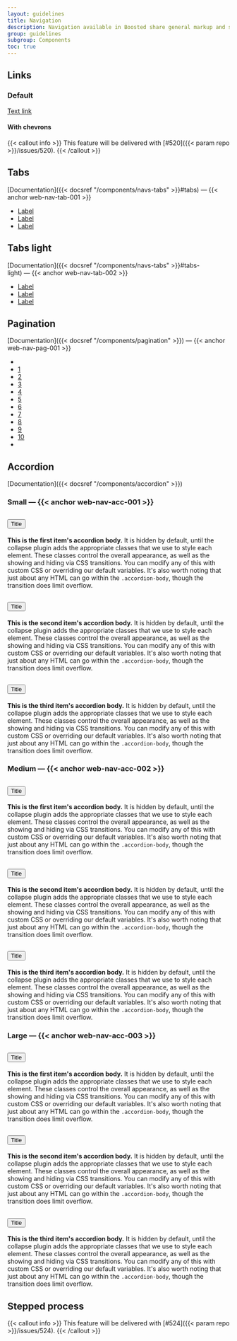 ```yaml
---
layout: guidelines
title: Navigation
description: Navigation available in Boosted share general markup and styles, from standard links to full featured navbars.
group: guidelines
subgroup: Components
toc: true
---
```


## Links

<div class="row gy-3 mt-4">
  <div class="col-2">
    <h3 class="h6">Default</h3>
  </div>
  <div class="col-4">
    <a href="#links" class="fw-bold" id="web-nav-lnk-003">Text link</a>
  </div>
  <div class="col-6">
    <h4 class="h6 m-0" id="web-nav-lnk-005">With chevrons</h4>

  {{< callout info >}}
  This feature will be delivered with [#520]({{< param repo >}}/issues/520).
  {{< /callout >}}
  </div>
</div>

## Tabs

[Documentation]({{< docsref "/components/navs-tabs" >}}#tabs)&nbsp;—&nbsp;{{< anchor web-nav-tab-001 >}}

<div class="mb-5">
  <ul class="nav nav-tabs">
    <li class="nav-item">
      <a class="nav-link active" aria-current="page" href="#tabs">Label</a>
    </li>
    <li class="nav-item">
      <a class="nav-link" href="#tabs">Label</a>
    </li>
    <li class="nav-item">
      <a class="nav-link disabled" href="#tabs" tabindex="-1" aria-disabled="true">Label</a>
    </li>
  </ul>
</div>

## Tabs light

[Documentation]({{< docsref "/components/navs-tabs" >}}#tabs-light)&nbsp;—&nbsp;{{< anchor web-nav-tab-002 >}}

<div class="mb-5">
  <ul class="nav nav-tabs nav-tabs-light">
    <li class="nav-item">
      <a class="nav-link active" href="#tabs-light" aria-current="page">Label</a>
    </li>
    <li class="nav-item">
      <a class="nav-link" href="#tabs-light">Label</a>
    </li>
    <li class="nav-item">
      <a class="nav-link disabled" href="#tabs-light" tabindex="-1" aria-disabled="true">Label</a>
    </li>
  </ul>
</div>

## Pagination

[Documentation]({{< docsref "/components/pagination" >}})&nbsp;—&nbsp;{{< anchor web-nav-pag-001 >}}

<nav aria-label="Page navigation example">
  <ul class="pagination">
    <li class="page-item disabled"><a class="page-link" href="#pagination" tabindex="-1" aria-disabled="true" aria-label="Previous"></a></li>
    <li class="page-item"><a class="page-link" href="#pagination">1</a></li>
    <li class="page-item"><a class="page-link" href="#pagination">2</a></li>
    <li class="page-item"><a class="page-link" href="#pagination">3</a></li>
    <li class="page-item"><a class="page-link" href="#pagination">4</a></li>
    <li class="page-item active"><a class="page-link" href="#pagination" aria-current="page">5</a></li>
    <li class="page-item"><a class="page-link" href="#pagination">6</a></li>
    <li class="page-item"><a class="page-link" href="#pagination">7</a></li>
    <li class="page-item"><a class="page-link" href="#pagination">8</a></li>
    <li class="page-item"><a class="page-link" href="#pagination">9</a></li>
    <li class="page-item"><a class="page-link" href="#pagination">10</a></li>
    <li class="page-item"><a class="page-link" href="#pagination" aria-label="Next"></a></li>
  </ul>
</nav>

## Accordion

[Documentation]({{< docsref "/components/accordion" >}})
<div class="row gy-3 row-cols-1 row-cols-lg-3">
  <div class="col">
    <h3 class="h6">Small — {{< anchor web-nav-acc-001 >}}</h3>
    <div class="accordion accordion-sm" id="accordionExampleSmall">
          <div class="accordion-item">
            <h2 class="accordion-header" id="headingOneSmall">
              <button class="accordion-button" type="button" data-toggle="collapse" data-target="#collapseOneSmall" aria-expanded="false" aria-controls="collapseOneSmall">
                Title
              </button>
            </h2>
            <div id="collapseOneSmall" class="accordion-collapse collapse" aria-labelledby="headingOneSmall" data-parent="#accordionExampleSmall">
              <div class="accordion-body">
                <strong>This is the first item's accordion body.</strong> It is hidden by default, until the collapse plugin adds the appropriate classes that we use to style each element. These classes control the overall appearance, as well as the showing and hiding via CSS transitions. You can modify any of this with custom CSS or overriding our default variables. It's also worth noting that just about any HTML can go within the <code>.accordion-body</code>, though the transition does limit overflow.
              </div>
            </div>
          </div>
          <div class="accordion-item">
            <h2 class="accordion-header" id="headingTwoSmall">
              <button class="accordion-button collapsed" type="button" data-toggle="collapse" data-target="#collapseTwoSmall" aria-expanded="false" aria-controls="collapseTwoSmall">
                Title
              </button>
            </h2>
            <div id="collapseTwoSmall" class="accordion-collapse collapse" aria-labelledby="headingTwoSmall" data-parent="#accordionExampleSmall">
              <div class="accordion-body">
                <strong>This is the second item's accordion body.</strong> It is hidden by default, until the collapse plugin adds the appropriate classes that we use to style each element. These classes control the overall appearance, as well as the showing and hiding via CSS transitions. You can modify any of this with custom CSS or overriding our default variables. It's also worth noting that just about any HTML can go within the <code>.accordion-body</code>, though the transition does limit overflow.
              </div>
            </div>
          </div>
          <div class="accordion-item">
            <h2 class="accordion-header" id="headingThreeSmall">
              <button class="accordion-button collapsed" type="button" data-toggle="collapse" data-target="#collapseThreeSmall" aria-expanded="true" aria-controls="collapseThreeSmall">
                Title
              </button>
            </h2>
            <div id="collapseThreeSmall" class="accordion-collapse collapse show" aria-labelledby="headingThreeSmall" data-parent="#accordionExampleSmall">
              <div class="accordion-body">
                <strong>This is the third item's accordion body.</strong> It is hidden by default, until the collapse plugin adds the appropriate classes that we use to style each element. These classes control the overall appearance, as well as the showing and hiding via CSS transitions. You can modify any of this with custom CSS or overriding our default variables. It's also worth noting that just about any HTML can go within the <code>.accordion-body</code>, though the transition does limit overflow.
              </div>
            </div>
          </div>
        </div>
  </div>
  <div class="col">
    <h3 class="h6">Medium — {{< anchor web-nav-acc-002 >}}</h3>
    <div class="accordion" id="accordionExample">
      <div class="accordion-item">
        <h2 class="accordion-header" id="headingOne">
          <button class="accordion-button" type="button" data-toggle="collapse" data-target="#collapseOne" aria-expanded="false" aria-controls="collapseOne">
            Title
          </button>
        </h2>
        <div id="collapseOne" class="accordion-collapse collapse" aria-labelledby="headingOne" data-parent="#accordionExample">
          <div class="accordion-body">
            <strong>This is the first item's accordion body.</strong> It is hidden by default, until the collapse plugin adds the appropriate classes that we use to style each element. These classes control the overall appearance, as well as the showing and hiding via CSS transitions. You can modify any of this with custom CSS or overriding our default variables. It's also worth noting that just about any HTML can go within the <code>.accordion-body</code>, though the transition does limit overflow.
          </div>
        </div>
      </div>
      <div class="accordion-item">
        <h2 class="accordion-header" id="headingTwo">
          <button class="accordion-button collapsed" type="button" data-toggle="collapse" data-target="#collapseTwo" aria-expanded="false" aria-controls="collapseTwo">
            Title
          </button>
        </h2>
        <div id="collapseTwo" class="accordion-collapse collapse" aria-labelledby="headingTwo" data-parent="#accordionExample">
          <div class="accordion-body">
            <strong>This is the second item's accordion body.</strong> It is hidden by default, until the collapse plugin adds the appropriate classes that we use to style each element. These classes control the overall appearance, as well as the showing and hiding via CSS transitions. You can modify any of this with custom CSS or overriding our default variables. It's also worth noting that just about any HTML can go within the <code>.accordion-body</code>, though the transition does limit overflow.
          </div>
        </div>
      </div>
      <div class="accordion-item">
        <h2 class="accordion-header" id="headingThree">
          <button class="accordion-button collapsed" type="button" data-toggle="collapse" data-target="#collapseThree" aria-expanded="true" aria-controls="collapseThree">
            Title
          </button>
        </h2>
        <div id="collapseThree" class="accordion-collapse collapse show" aria-labelledby="headingThree" data-parent="#accordionExample">
          <div class="accordion-body">
            <strong>This is the third item's accordion body.</strong> It is hidden by default, until the collapse plugin adds the appropriate classes that we use to style each element. These classes control the overall appearance, as well as the showing and hiding via CSS transitions. You can modify any of this with custom CSS or overriding our default variables. It's also worth noting that just about any HTML can go within the <code>.accordion-body</code>, though the transition does limit overflow.
          </div>
        </div>
      </div>
    </div>
  </div>
  <div class="col">
    <h3 class="h6">Large — {{< anchor web-nav-acc-003 >}}</h3>
    <div class="accordion accordion-lg" id="accordionExampleLarge">
      <div class="accordion-item">
        <h2 class="accordion-header" id="headingOneLarge">
          <button class="accordion-button" type="button" data-toggle="collapse" data-target="#collapseOneLarge" aria-expanded="false" aria-controls="collapseOneLarge">
            Title
          </button>
        </h2>
        <div id="collapseOneLarge" class="accordion-collapse collapse" aria-labelledby="headingOneLarge" data-parent="#accordionExampleLarge">
          <div class="accordion-body">
            <strong>This is the first item's accordion body.</strong> It is hidden by default, until the collapse plugin adds the appropriate classes that we use to style each element. These classes control the overall appearance, as well as the showing and hiding via CSS transitions. You can modify any of this with custom CSS or overriding our default variables. It's also worth noting that just about any HTML can go within the <code>.accordion-body</code>, though the transition does limit overflow.
          </div>
        </div>
      </div>
      <div class="accordion-item">
        <h2 class="accordion-header" id="headingTwoLarge">
          <button class="accordion-button collapsed" type="button" data-toggle="collapse" data-target="#collapseTwoLarge" aria-expanded="false" aria-controls="collapseTwoLarge">
            Title
          </button>
        </h2>
        <div id="collapseTwoLarge" class="accordion-collapse collapse" aria-labelledby="headingTwoLarge" data-parent="#accordionExampleLarge">
          <div class="accordion-body">
            <strong>This is the second item's accordion body.</strong> It is hidden by default, until the collapse plugin adds the appropriate classes that we use to style each element. These classes control the overall appearance, as well as the showing and hiding via CSS transitions. You can modify any of this with custom CSS or overriding our default variables. It's also worth noting that just about any HTML can go within the <code>.accordion-body</code>, though the transition does limit overflow.
          </div>
        </div>
      </div>
      <div class="accordion-item">
        <h2 class="accordion-header" id="headingThreeLarge">
          <button class="accordion-button collapsed" type="button" data-toggle="collapse" data-target="#collapseThreeLarge" aria-expanded="true" aria-controls="collapseThreeLarge">
            Title
          </button>
        </h2>
        <div id="collapseThreeLarge" class="accordion-collapse collapse show" aria-labelledby="headingThreeLarge" data-parent="#accordionExampleLarge">
          <div class="accordion-body">
            <strong>This is the third item's accordion body.</strong> It is hidden by default, until the collapse plugin adds the appropriate classes that we use to style each element. These classes control the overall appearance, as well as the showing and hiding via CSS transitions. You can modify any of this with custom CSS or overriding our default variables. It's also worth noting that just about any HTML can go within the <code>.accordion-body</code>, though the transition does limit overflow.
          </div>
        </div>
      </div>
    </div>
  </div>
</div>

## Stepped process

{{< callout info >}}
This feature will be delivered with [#524]({{< param repo >}}/issues/524).
{{< /callout >}}
